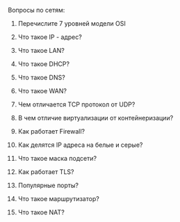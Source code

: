 Вопросы по сетям:

1) Перечислите 7 уровней модели OSI

2) Что такое IP - адрес?

3) Что такое LAN?

4) Что такое DHCP?

5) Что такое DNS?

6) Что такое WAN?

7) Чем отличается TCP протокол от UDP?

8) В чем отличие виртуализации от контейнеризации?

9) Как работает Firewall? 

10) Как делятся IP адреса на белые и серые? 

11) Что такое маска подсети? 

12) Как работает TLS?

13) Популярные порты? 

14) Что такое маршрутизатор? 

15) Что такое NAT? 



